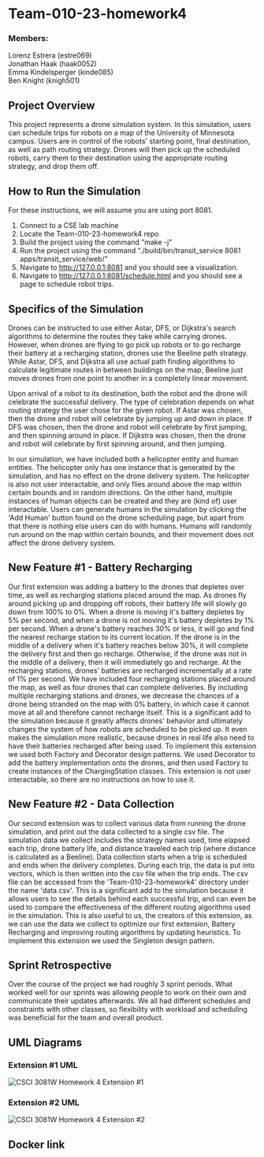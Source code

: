 # Team-010-23-homework4

### Members:
Lorenz Estrera (estre069)  
Jonathan Haak (haak0052)  
Emma Kindelsperger (kinde085)  
Ben Knight (knigh501)  

## Project Overview
This project represents a drone simulation system. In this simulation, users can schedule trips for robots on a map of the University of Minnesota campus. Users are in control of the robots' starting point, final destination, as well as path routing strategy. Drones will then pick up the scheduled robots, carry them to their destination using the appropriate routing strategy, and drop them off.  

## How to Run the Simulation
For these instructions, we will assume you are using port 8081.  
1. Connect to a CSE lab machine  
2. Locate the Team-010-23-homework4 repo  
3. Build the project using the command "make -j"  
4. Run the project using the command "./build/bin/transit_service 8081 apps/transit_service/web/"  
5. Navigate to http://127.0.0.1:8081 and you should see a visualization.  
6. Navigate to http://127.0.0.1:8081/schedule.html and you should see a page to schedule robot trips.  

## Specifics of the Simulation
Drones can be instructed to use either Astar, DFS, or Dijkstra's search algorithms to determine the routes they take while carrying drones. However, when drones are flying to go pick up robots or to go recharge their battery at a recharging station, drones use the Beeline path strategy. While Astar, DFS, and Dijkstra all use actual path finding algorithms to calculate legitimate routes in between buildings on the map, Beeline just moves drones from one point to another in a completely linear movement.  

Upon arrival of a robot to its destination, both the robot and the drone will celebrate the successful delivery. The type of celebration depends on what routing strategy the user chose for the given robot. If Astar was chosen, then the drone and robot will celebrate by jumping up and down in place. If DFS was chosen, then the drone and robot will celebrate by first jumping, and then spinning around in place. If Dijkstra was chosen, then the drone and robot will celebrate by first spinning around, and then jumping.  

In our simulation, we have included both a helicopter entity and human entities. The helicopter only has one instance that is generated by the simulation, and has no effect on the drone delivery system. The helicopter is also not user interactable, and only flies around above the map within certain bounds and in random directions. On the other hand, multiple instances of human objects can be created and they are (kind of) user interactable. Users can generate humans in the simulation by clicking the 'Add Human' button found on the drone scheduling page, but apart from that there is nothing else users can do with humans. Humans will randomly run around on the map within certain bounds, and their movement does not affect the drone delivery system.  


## New Feature #1 - Battery Recharging
Our first extension was adding a battery to the drones that depletes over time, as well as recharging stations placed around the map. As drones fly around picking up and dropping off robots, their battery life will slowly go down from 100% to 0%. When a drone is moving it's battery depletes by 5% per second, and when a drone is not moving it's battery depletes by 1% per second. When a drone's battery reaches 30% or less, it will go and find the nearest recharge station to its current location. If the drone is in the middle of a delivery when it's battery reaches below 30%, it will complete the delivery first and then go recharge. Otherwise, if the drone was not in the middle of a delivery, then it will immediately go and recharge. At the recharging stations, drones' batteries are recharged incrementally at a rate of 1% per second. We have included four recharging stations placed around the map, as well as four drones that can complete deliveries. By including multiple recharging stations and drones, we decrease the chances of a drone being stranded on the map with 0% battery, in which case it cannot move at all and therefore cannot recharge itself. This is a significant add to the simulation because it greatly affects drones' behavior and ultimately changes the system of how robots are scheduled to be picked up. It even makes the simulation more realistic, because drones in real life also need to have their batteries recharged after being used. To implement this extension we used both Factory and Decorator design patterns. We used Decorator to add the battery implementation onto the drones, and then used Factory to create instances of the ChargingStation classes. This extension is not user interactable, so there are no instructions on how to use it.  


## New Feature #2 - Data Collection
Our second extension was to collect various data from running the drone simulation, and print out the data collected to a single csv file. The simulation data we collect includes the strategy names used, time elapsed each trip, drone battery life, and distance traveled each trip (where distance is calculated as a Beeline). Data collection starts when a trip is scheduled and ends when the delivery completes. During each trip, the data is put into vectors, which is then written into the csv file when the trip ends. The csv file can be accessed from the 'Team-010-23-homework4' directory under the name 'data.csv'. This is a significant add to the simulation because it allows users to see the details behind each successful trip, and can even be used to compare the effectiveness of the different routing algorithms used in the simulation. This is also useful to us, the creators of this extension, as we can use the data we collect to optimize our first extension, Battery Recharging and improving routing algorithms by updating heuristics. To implement this extension we used the Singleton design pattern.  

## Sprint Retrospective
Over the course of the project we had roughly 3 sprint periods. What worked well for our sprints was allowing people to work on their own and communicate their updates afterwards. We all had different schedules and constraints with other classes, so flexibility with workload and scheduling was beneficial for the team and overall product.  


## UML Diagrams
### Extension #1 UML
![CSCI 3081W Homework 4 Extension #1](https://media.github.umn.edu/user/20875/files/49f23c90-1032-480b-bb55-825490648f5b)

### Extension #2 UML
![CSCI 3081W Homework 4 Extension #2](https://media.github.umn.edu/user/20875/files/e5ea2fb0-71dd-40c4-a77a-c2f655a48358)


## Docker link

